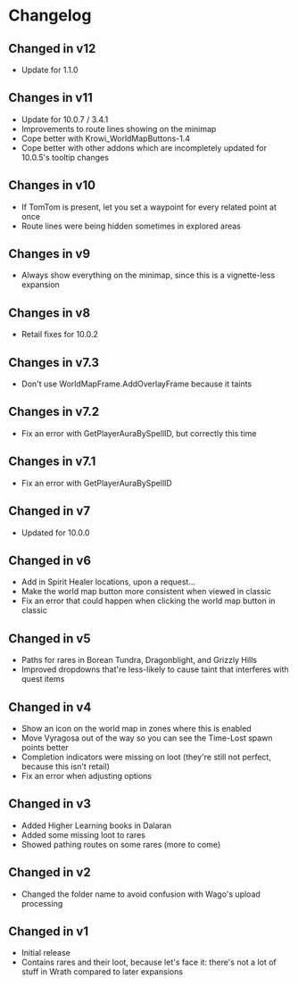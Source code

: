 # Changelog

## Changed in v12

* Update for 1.1.0

## Changes in v11

* Update for 10.0.7 / 3.4.1
* Improvements to route lines showing on the minimap
* Cope better with Krowi_WorldMapButtons-1.4
* Cope better with other addons which are incompletely updated for 10.0.5's tooltip changes

## Changes in v10

* If TomTom is present, let you set a waypoint for every related point at once
* Route lines were being hidden sometimes in explored areas

## Changes in v9

* Always show everything on the minimap, since this is a vignette-less expansion

## Changes in v8

* Retail fixes for 10.0.2

## Changes in v7.3

* Don't use WorldMapFrame.AddOverlayFrame because it taints

## Changes in v7.2

* Fix an error with GetPlayerAuraBySpellID, but correctly this time

## Changes in v7.1

* Fix an error with GetPlayerAuraBySpellID

## Changed in v7

* Updated for 10.0.0

## Changed in v6

* Add in Spirit Healer locations, upon a request...
* Make the world map button more consistent when viewed in classic
* Fix an error that could happen when clicking the world map button in classic

## Changed in v5

* Paths for rares in Borean Tundra, Dragonblight, and Grizzly Hills
* Improved dropdowns that're less-likely to cause taint that interferes with quest items

## Changed in v4

* Show an icon on the world map in zones where this is enabled
* Move Vyragosa out of the way so you can see the Time-Lost spawn points better
* Completion indicators were missing on loot (they're still not perfect, because this isn't retail)
* Fix an error when adjusting options

## Changed in v3

* Added Higher Learning books in Dalaran
* Added some missing loot to rares
* Showed pathing routes on some rares (more to come)

## Changed in v2

* Changed the folder name to avoid confusion with Wago's upload processing

## Changed in v1

* Initial release
* Contains rares and their loot, because let's face it: there's not a lot of stuff in Wrath compared to later expansions
